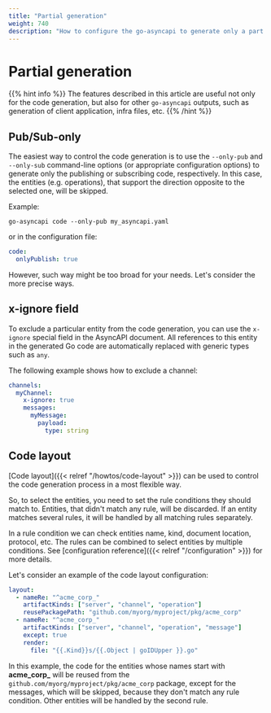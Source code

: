 ```yaml
---
title: "Partial generation"
weight: 740
description: "How to configure the go-asyncapi to generate only a part of the document entities"
---
```


# Partial generation

{{% hint info %}}
The features described in this article are useful not only for the code generation, but also for other `go-asyncapi`
outputs, such as generation of client application, infra files, etc.
{{% /hint %}}

## Pub/Sub-only

The easiest way to control the code generation is to use the `--only-pub` and `--only-sub` command-line options 
(or appropriate configuration options) to generate only the publishing or subscribing code, respectively. 
In this case, the entities (e.g. operations), that support the direction opposite to the selected one, will be skipped.

Example:

```shell
go-asyncapi code --only-pub my_asyncapi.yaml
```

or in the configuration file:

```yaml
code:
  onlyPublish: true
```

However, such way might be too broad for your needs. Let's consider the more precise ways.

## x-ignore field

To exclude a particular entity from the code generation, you can use the `x-ignore` special field in the AsyncAPI document.
All references to this entity in the generated Go code are automatically replaced with generic types such as `any`.

The following example shows how to exclude a channel:

```yaml
channels:
  myChannel:
    x-ignore: true
    messages:
      myMessage:
        payload:
          type: string
```

## Code layout

[Code layout]({{< relref "/howtos/code-layout" >}}) can be used to control the code generation process in a most flexible way.

So, to select the entities, you need to set the rule conditions they should match to. Entities, that didn't match any rule,
will be discarded. If an entity matches several rules, it will be handled by all matching rules separately.

In a rule condition we can check entities name, kind, document location, protocol, etc. The rules can be combined to select
entities by multiple conditions. See [configuration reference]({{< relref "/configuration" >}}) for more details.

Let's consider an example of the code layout configuration:

```yaml
layout:
  - nameRe: "^acme_corp_"
    artifactKinds: ["server", "channel", "operation"]
    reusePackagePath: "github.com/myorg/myproject/pkg/acme_corp"
  - nameRe: "^acme_corp_"
    artifactKinds: ["server", "channel", "operation", "message"]
    except: true
    render:
      file: "{{.Kind}}s/{{.Object | goIDUpper }}.go"
```

In this example, the code for the entities whose names start with **acme_corp_** will be reused from the 
`github.com/myorg/myproject/pkg/acme_corp` package, except for the messages, which will be skipped, because they don't
match any rule condition. Other entities will be handled by the second rule.
